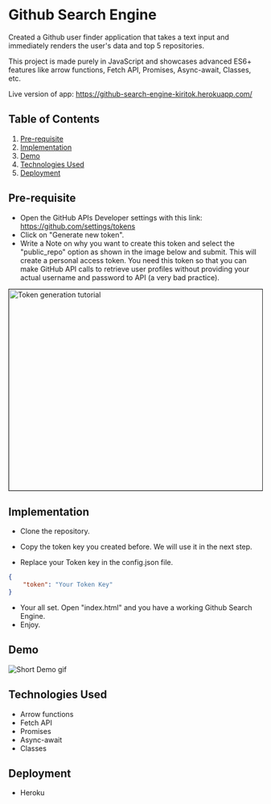 # Github Search Engine
Created a Github user finder application that takes a text input and immediately renders the user's data and top 5 repositories.


This project is made purely in JavaScript and showcases advanced ES6+ features like arrow functions, Fetch API, Promises, Async-await, Classes, etc.

Live version of app: https://github-search-engine-kiritok.herokuapp.com/

## Table of Contents
1. [Pre-requisite](#pre-requisite)
1. [Implementation](#implementation)
1. [Demo](#demo)
1. [Technologies Used](#technologies-used)
1. [Deployment](#deployment)

## Pre-requisite
- Open the GitHub APIs Developer settings with this link: https://github.com/settings/tokens
- Click on "Generate new token".
- Write a Note on why you want to create this token and select the "public_repo" option as shown in the image below and submit. This will create a personal access token. You need this token so that you can make GitHub API calls to retrieve user profiles without providing your actual username and password to API (a very bad practice).

<img src="https://raw.githubusercontent.com/kirito-k/github_search_engine/main/demo/access_token_tutorial.png" title="Token generation tutorial" border="1" width="550" height="400" />

## Implementation
- Clone the repository.


- Copy the token key you created before. We will use it in the next step. 
- Replace your Token key in the config.json file.
```config.json
{
    "token": "Your Token Key"
}
```
- Your all set. Open "index.html" and you have a working Github Search Engine.
- Enjoy.

## Demo
<img src="https://raw.githubusercontent.com/kirito-k/github_search_engine/main/demo/1.gif" title="Short Demo gif" />

## Technologies Used
- Arrow functions
- Fetch API
- Promises
- Async-await
- Classes

## Deployment
- Heroku
